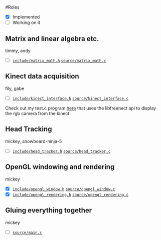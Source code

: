 #Roles

- [x] Implemented
- [ ] Working on it

## Matrix and linear algebra etc.
timmy, andy

- [ ] [`include/matrix_math.h`](include/matrix_math.h) [`source/matrix_math.c`](source/matrix_math.c)

## Kinect data acquisition
fily, gabe

- [ ] [`include/kinect_interface.h`](include/kinect_interface.h) [`source/kinect_interface.c`](source/kinect_interface.c)

Check out my test.c program [here](https://github.com/michaellmonaghan/glnect/blob/master/test.c) that uses the libfreenect api to display the rgb camera from the kinect.

## Head Tracking
mickey, snowboard-ninja-5

- [ ] [`include/head_tracker.h`](include/head_tracker.h) [`source/head_tracker.c`](source/head_tracker.c)

## OpenGL windowing and rendering
mickey

- [x] [`include/opengl_window.h`](include/opengl_window.h) [`source/opengl_window.c`](source/opengl_window.c)
- [x] [`include/opengl_rendering.h`](include/opengl_rendering.h) [`source/opengl_rendering.c`](source/opengl_rendering.c)

## Gluing everything together
mickey

- [ ] [`source/main.c`](source/main.c)
